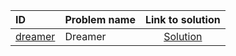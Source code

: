 | ID | Problem name | Link to solution |
|:---|:---|:---:|
| [dreamer](https://open.kattis.com/problems/dreamer) | Dreamer | [Solution](https://github.com/versenyi98/kattis-solutions/tree/main/solutions/Dreamer)|
